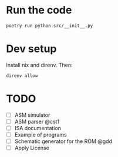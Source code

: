 # Run the code

```console
poetry run python src/__init__.py
```

# Dev setup

Install nix and direnv. Then:

```console
direnv allow
```

# TODO

- [ ] ASM simulator
- [ ] ASM parser @cst1
- [ ] ISA documentation
- [ ] Example of programs
- [ ] Schematic generator for the ROM @gdd
- [ ] Apply License
